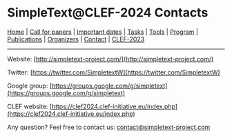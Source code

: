 # SimpleText@CLEF-2024 Contacts

[Home](./) | [Call for papers](../CFP.md) | [Important dates](../dates.md) | [Tasks](../tasks.md)  | [Tools](../tools.md) | 
[Program](../program.md) | [Publications](../publications.md) | [Organizers](../organizers.md) | [Contact](../contact.md) | [CLEF-2023](https://simpletext-project.com/2023/clef/)

---

Website: [http://simpletext-project.com/](http://simpletext-project.com/)

Twitter: [https://twitter.com/SimpletextW](https://twitter.com/SimpletextW)

Google group: [https://groups.google.com/g/simpletext](https://groups.google.com/g/simpletext)

CLEF website: [https://clef2024.clef-initiative.eu/index.php](https://clef2024.clef-initiative.eu/index.php) 
 
Any question? Feel free to contact us: [contact@simpletext-project.com](mailto:contact@simpletext-project.com)
